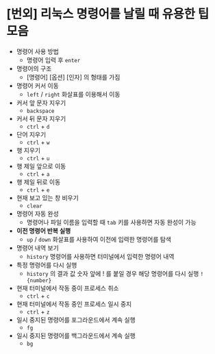 # [번외] 리눅스 명령어를 날릴 때 유용한 팁 모음

- 명령어 사용 방법
    - 명령어 입력 후 `enter`
- 명령어의 구조
    - [명령어] [옵션] [인자] 의 형태를 가짐
- 명령어 커서 이동
    - `left` / `right`  화살표를 이용해서 이동
- 커서 앞 문자 지우기
    - `backspace`
- 커서 뒤 문자 지우기
    - `ctrl` + `d`
- 단어 지우기
    - `ctrl` + `w`
- 행 지우기
    - `ctrl` + `u`
- 행 제일 앞으로 이동
    - `ctrl` + `a`
- 행 제일 뒤로 이동
    - `ctrl` + `e`
- 현재 보고 있는 창 비우기
    - `clear`
- 명령어 자동 완성
    - 명령어나 파일 이름을 입력할 때 `tab` 키를 사용하면 자동 완성이 가능
- **이전 명령어 반복 실행**
    - `up` / `down` 화살표를 사용하여 이전에 입력한 명령어를 탐색
- 명령어 내역 보기
    - `history` 명령어를 사용하면 터미널에서 입력한 명령어 내역
- 특정 명령어를 다시 실행
    - `history` 의 결과 값 숫자 앞에 ! 를 붙일 경우 해당 명령어를 다시 실행 `!{number}`
- 현재 터미널에서 작동 중이 프로세스 취소
    - `ctrl` + `c`
- 현재 터미널에서 작동 중인 프로세스 일시 중지
    - `ctrl` + `z`
- 일시 중지된 명령어를 포그라운드에서 계속 실행
    - `fg`
- 일시 중지된 명령어를 백그라운드에서 계속 실행
    - `bg`